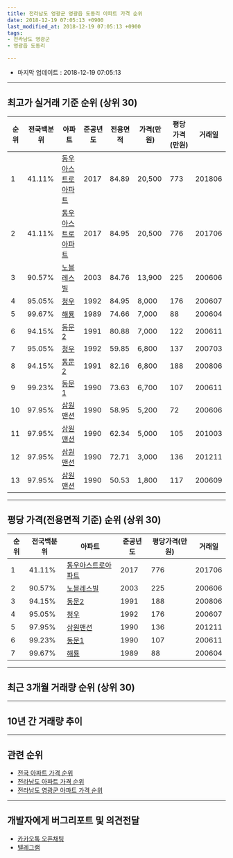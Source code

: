 ```yaml
---
title: 전라남도 영광군 영광읍 도동리 아파트 가격 순위
date: 2018-12-19 07:05:13 +0900
last_modified_at: 2018-12-19 07:05:13 +0900
tags:
- 전라남도 영광군
- 영광읍 도동리

---
```


* 마지막 업데이트 : 2018-12-19 07:05:13

---

## 최고가 실거래 기준 순위 (상위 30)


|순위|전국백분위|아파트|준공년도|전용면적|가격(만원)|평당가격(만원)|거래일|
|---|---|---|---|---|---|---|---|
|1|41.11%|[동우아스트로아파트](https://search.naver.com/search.naver?query=%EC%A0%84%EB%9D%BC%EB%82%A8%EB%8F%84+%EC%98%81%EA%B4%91%EA%B5%B0+%EC%98%81%EA%B4%91%EC%9D%8D+%EB%8F%84%EB%8F%99%EB%A6%AC+%EB%8F%99%EC%9A%B0%EC%95%84%EC%8A%A4%ED%8A%B8%EB%A1%9C%EC%95%84%ED%8C%8C%ED%8A%B8)|2017|84.89|20,500|773|201806|
|2|41.11%|[동우아스트로아파트](https://search.naver.com/search.naver?query=%EC%A0%84%EB%9D%BC%EB%82%A8%EB%8F%84+%EC%98%81%EA%B4%91%EA%B5%B0+%EC%98%81%EA%B4%91%EC%9D%8D+%EB%8F%84%EB%8F%99%EB%A6%AC+%EB%8F%99%EC%9A%B0%EC%95%84%EC%8A%A4%ED%8A%B8%EB%A1%9C%EC%95%84%ED%8C%8C%ED%8A%B8)|2017|84.95|20,500|776|201706|
|3|90.57%|[노블레스빌](https://search.naver.com/search.naver?query=%EC%A0%84%EB%9D%BC%EB%82%A8%EB%8F%84+%EC%98%81%EA%B4%91%EA%B5%B0+%EC%98%81%EA%B4%91%EC%9D%8D+%EB%8F%84%EB%8F%99%EB%A6%AC+%EB%85%B8%EB%B8%94%EB%A0%88%EC%8A%A4%EB%B9%8C)|2003|84.76|13,900|225|200606|
|4|95.05%|[청우](https://search.naver.com/search.naver?query=%EC%A0%84%EB%9D%BC%EB%82%A8%EB%8F%84+%EC%98%81%EA%B4%91%EA%B5%B0+%EC%98%81%EA%B4%91%EC%9D%8D+%EB%8F%84%EB%8F%99%EB%A6%AC+%EC%B2%AD%EC%9A%B0)|1992|84.95|8,000|176|200607|
|5|99.67%|[해룡](https://search.naver.com/search.naver?query=%EC%A0%84%EB%9D%BC%EB%82%A8%EB%8F%84+%EC%98%81%EA%B4%91%EA%B5%B0+%EC%98%81%EA%B4%91%EC%9D%8D+%EB%8F%84%EB%8F%99%EB%A6%AC+%ED%95%B4%EB%A3%A1)|1989|74.66|7,000|88|200604|
|6|94.15%|[동문2](https://search.naver.com/search.naver?query=%EC%A0%84%EB%9D%BC%EB%82%A8%EB%8F%84+%EC%98%81%EA%B4%91%EA%B5%B0+%EC%98%81%EA%B4%91%EC%9D%8D+%EB%8F%84%EB%8F%99%EB%A6%AC+%EB%8F%99%EB%AC%B82)|1991|80.88|7,000|122|200611|
|7|95.05%|[청우](https://search.naver.com/search.naver?query=%EC%A0%84%EB%9D%BC%EB%82%A8%EB%8F%84+%EC%98%81%EA%B4%91%EA%B5%B0+%EC%98%81%EA%B4%91%EC%9D%8D+%EB%8F%84%EB%8F%99%EB%A6%AC+%EC%B2%AD%EC%9A%B0)|1992|59.85|6,800|137|200703|
|8|94.15%|[동문2](https://search.naver.com/search.naver?query=%EC%A0%84%EB%9D%BC%EB%82%A8%EB%8F%84+%EC%98%81%EA%B4%91%EA%B5%B0+%EC%98%81%EA%B4%91%EC%9D%8D+%EB%8F%84%EB%8F%99%EB%A6%AC+%EB%8F%99%EB%AC%B82)|1991|82.16|6,800|188|200806|
|9|99.23%|[동문1](https://search.naver.com/search.naver?query=%EC%A0%84%EB%9D%BC%EB%82%A8%EB%8F%84+%EC%98%81%EA%B4%91%EA%B5%B0+%EC%98%81%EA%B4%91%EC%9D%8D+%EB%8F%84%EB%8F%99%EB%A6%AC+%EB%8F%99%EB%AC%B81)|1990|73.63|6,700|107|200611|
|10|97.95%|[삼원맨션](https://search.naver.com/search.naver?query=%EC%A0%84%EB%9D%BC%EB%82%A8%EB%8F%84+%EC%98%81%EA%B4%91%EA%B5%B0+%EC%98%81%EA%B4%91%EC%9D%8D+%EB%8F%84%EB%8F%99%EB%A6%AC+%EC%82%BC%EC%9B%90%EB%A7%A8%EC%85%98)|1990|58.95|5,200|72|200606|
|11|97.95%|[삼원맨션](https://search.naver.com/search.naver?query=%EC%A0%84%EB%9D%BC%EB%82%A8%EB%8F%84+%EC%98%81%EA%B4%91%EA%B5%B0+%EC%98%81%EA%B4%91%EC%9D%8D+%EB%8F%84%EB%8F%99%EB%A6%AC+%EC%82%BC%EC%9B%90%EB%A7%A8%EC%85%98)|1990|62.34|5,000|105|201003|
|12|97.95%|[삼원맨션](https://search.naver.com/search.naver?query=%EC%A0%84%EB%9D%BC%EB%82%A8%EB%8F%84+%EC%98%81%EA%B4%91%EA%B5%B0+%EC%98%81%EA%B4%91%EC%9D%8D+%EB%8F%84%EB%8F%99%EB%A6%AC+%EC%82%BC%EC%9B%90%EB%A7%A8%EC%85%98)|1990|72.71|3,000|136|201211|
|13|97.95%|[삼원맨션](https://search.naver.com/search.naver?query=%EC%A0%84%EB%9D%BC%EB%82%A8%EB%8F%84+%EC%98%81%EA%B4%91%EA%B5%B0+%EC%98%81%EA%B4%91%EC%9D%8D+%EB%8F%84%EB%8F%99%EB%A6%AC+%EC%82%BC%EC%9B%90%EB%A7%A8%EC%85%98)|1990|50.53|1,800|117|200609|


---

## 평당 가격(전용면적 기준) 순위 (상위 30)


|순위|전국백분위|아파트|준공년도|평당가격(만원)|거래일|
|---|---|---|---|---|---|
|1|41.11%|[동우아스트로아파트](https://search.naver.com/search.naver?query=%EC%A0%84%EB%9D%BC%EB%82%A8%EB%8F%84+%EC%98%81%EA%B4%91%EA%B5%B0+%EC%98%81%EA%B4%91%EC%9D%8D+%EB%8F%84%EB%8F%99%EB%A6%AC+%EB%8F%99%EC%9A%B0%EC%95%84%EC%8A%A4%ED%8A%B8%EB%A1%9C%EC%95%84%ED%8C%8C%ED%8A%B8)|2017|776|201706|
|2|90.57%|[노블레스빌](https://search.naver.com/search.naver?query=%EC%A0%84%EB%9D%BC%EB%82%A8%EB%8F%84+%EC%98%81%EA%B4%91%EA%B5%B0+%EC%98%81%EA%B4%91%EC%9D%8D+%EB%8F%84%EB%8F%99%EB%A6%AC+%EB%85%B8%EB%B8%94%EB%A0%88%EC%8A%A4%EB%B9%8C)|2003|225|200606|
|3|94.15%|[동문2](https://search.naver.com/search.naver?query=%EC%A0%84%EB%9D%BC%EB%82%A8%EB%8F%84+%EC%98%81%EA%B4%91%EA%B5%B0+%EC%98%81%EA%B4%91%EC%9D%8D+%EB%8F%84%EB%8F%99%EB%A6%AC+%EB%8F%99%EB%AC%B82)|1991|188|200806|
|4|95.05%|[청우](https://search.naver.com/search.naver?query=%EC%A0%84%EB%9D%BC%EB%82%A8%EB%8F%84+%EC%98%81%EA%B4%91%EA%B5%B0+%EC%98%81%EA%B4%91%EC%9D%8D+%EB%8F%84%EB%8F%99%EB%A6%AC+%EC%B2%AD%EC%9A%B0)|1992|176|200607|
|5|97.95%|[삼원맨션](https://search.naver.com/search.naver?query=%EC%A0%84%EB%9D%BC%EB%82%A8%EB%8F%84+%EC%98%81%EA%B4%91%EA%B5%B0+%EC%98%81%EA%B4%91%EC%9D%8D+%EB%8F%84%EB%8F%99%EB%A6%AC+%EC%82%BC%EC%9B%90%EB%A7%A8%EC%85%98)|1990|136|201211|
|6|99.23%|[동문1](https://search.naver.com/search.naver?query=%EC%A0%84%EB%9D%BC%EB%82%A8%EB%8F%84+%EC%98%81%EA%B4%91%EA%B5%B0+%EC%98%81%EA%B4%91%EC%9D%8D+%EB%8F%84%EB%8F%99%EB%A6%AC+%EB%8F%99%EB%AC%B81)|1990|107|200611|
|7|99.67%|[해룡](https://search.naver.com/search.naver?query=%EC%A0%84%EB%9D%BC%EB%82%A8%EB%8F%84+%EC%98%81%EA%B4%91%EA%B5%B0+%EC%98%81%EA%B4%91%EC%9D%8D+%EB%8F%84%EB%8F%99%EB%A6%AC+%ED%95%B4%EB%A3%A1)|1989|88|200604|


---

## 최근 3개월 거래량 순위 (상위 30)


<div style="width:100%;">
    <canvas id="deal_count_ranking" height="250"></canvas>
</div>


<script>
new Chart(document.getElementById("deal_count_ranking"), {
    type: 'horizontalBar',
    data: {
        labels: ['청우', '동문2'],
        datasets: [{
            label: '실거래 수',
            data: [1, 1],
            borderColor: "rgba(255, 0, 128, 1)",
            backgroundColor: "rgba(255, 0, 128, 0.5)",
            fill: false,
        }]
    },
    options: {
        responsive: true,
        title: {
            display: true,
            text: '최근 3개월 거래량 순위'
        },
        tooltips: {
            mode: 'index',
            intersect: false,
            callbacks: {
                title: function(tooltipItems, data) {
                    return "실거래 수:";
                },
                label: function(tooltipItem, data) {
                    return data.labels[tooltipItem.index] + ": " + tooltipItem.xLabel;
                }
            }
        },
        hover: {
            mode: 'nearest',
            intersect: true
        },
        scales: {
            xAxes: [{
                display: true,
                scaleLabel: {
                    display: true,
                    labelString: '실거래 수'
                },
                ticks: {
                    suggestedMin: 0,
                }
            }],
            yAxes: [{
                display: true,
                ticks: {
                    autoSkip: false,
                    callback: function(value, index, values) {
                        if (value.length > 15)
                            return value.substr(0, 13) + "...";
                        else
                            return value;
                    }
                },
                scaleLabel: {
                    display: false,
                }
            }]
        }
    }
});

</script>


---

## 10년 간 거래량 추이


<div style="width:100%;">
    <canvas id="deal_progress" height="250"></canvas>
</div>

<script>
new Chart(document.getElementById("deal_progress"), {
    type: 'line',
    data: {
        labels: ['200812','200901','200902','200903','200904','200905','200906','200907','200908','200909','200910','200911','200912','201001','201002','201003','201004','201005','201006','201007','201008','201009','201010','201011','201012','201101','201102','201103','201104','201105','201106','201107','201108','201109','201110','201111','201112','201201','201202','201203','201204','201205','201206','201207','201208','201209','201210','201211','201212','201301','201302','201303','201304','201305','201306','201307','201308','201309','201310','201311','201312','201401','201402','201403','201404','201405','201406','201407','201408','201409','201410','201411','201412','201501','201502','201503','201504','201505','201506','201507','201508','201509','201510','201511','201512','201601','201602','201603','201604','201605','201606','201607','201608','201609','201610','201611','201612','201701','201702','201703','201704','201705','201706','201707','201708','201709','201710','201711','201712','201801','201802','201803','201804','201805','201806','201807','201808','201809','201810','201811','201812'],
        datasets: [{
            label: '실거래 수',
            pointRadius: 1,
            data: [1, 0, 1, 1, 2, 0, 1, 1, 0, 0, 0, 1, 1, 0, 0, 2, 0, 1, 0, 2, 0, 0, 1, 0, 0, 0, 2, 3, 0, 0, 1, 2, 0, 0, 1, 1, 1, 0, 1, 1, 0, 0, 1, 0, 0, 0, 2, 1, 1, 0, 0, 0, 2, 0, 0, 0, 1, 1, 1, 0, 1, 1, 1, 1, 1, 0, 2, 0, 0, 1, 0, 2, 1, 0, 0, 1, 0, 0, 0, 0, 0, 1, 1, 0, 1, 1, 0, 1, 2, 1, 0, 1, 2, 1, 2, 0, 1, 0, 0, 0, 1, 2, 3, 3, 0, 0, 0, 1, 4, 2, 3, 1, 0, 3, 3, 4, 1, 0, 0, 2, 0],
            borderColor: "rgba(255, 201, 14, 1)",
            backgroundColor: "rgba(255, 201, 14, 0.5)",
            fill: true,
        }]
    },
    options: {
        responsive: true,
        title: {
            display: true,
            text: '10년간 거래량 추이'
        },
        tooltips: {
            mode: 'index',
            intersect: false,
        },
        hover: {
            mode: 'nearest',
            intersect: true
        },
        scales: {
            xAxes: [{
                display: true,
                scaleLabel: {
                    display: true,
                    labelString: '년/월'
                }
            }],
            yAxes: [{
                display: true,
                ticks: {
                    suggestedMin: 0,
                },
                scaleLabel: {
                    display: true,
                    labelString: '실거래 수'
                }
            }]
        }
    }
});

</script>


---

## 관련 순위

- [전국 아파트 가격 순위](https://inasie.github.io/apt-ranking/전국)
- [전라남도 아파트 가격 순위](https://inasie.github.io/apt-ranking/전라남도)
- [전라남도 영광군 아파트 가격 순위](https://inasie.github.io/apt-ranking/전라남도-영광군)


---

## 개발자에게 버그리포트 및 의견전달

- [카카오톡 오픈채팅](https://open.kakao.com/o/gLJUAP4)
- [텔레그램](https://t.me/inasie)


